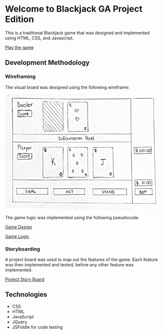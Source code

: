 # Welcome to Blackjack GA Project Edition

This is a traditional Blackjack game that was designed and implemented using HTML, CSS, and Javascript. 

[Play the game](https://vernondodo.github.io/ga-sei-project-1/)

## Development Methodology

### Wireframing

The visual board was designed using the following wireframe:

![Blackjack GA Edition Wireframe](/resources/project1_wireframe.jpg)

The game logic was implemented using the following pseudocode.

[Game Design](https://github.com/VernonDodo/ga-sei-project-1/blob/master/resources/Designing%20the%20game.pdf)

[Game Logic](https://github.com/VernonDodo/ga-sei-project-1/blob/master/resources/Developing%20the%20game%20logic.pdf)


### Storyboarding
A project board was used to map out the features of the game. Each feature was then implemented and tested, before any other feature was implemented.

[Project Story Board](https://trello.com/b/VzuEW3oT/ga-sei-project-1)

## Technologies
- CSS
- HTML
- JavaScript
- JQuery
- JSFiddle for code testing








